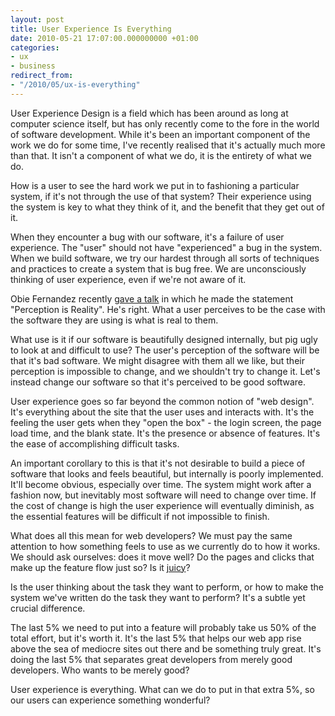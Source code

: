 ```yaml
---
layout: post
title: User Experience Is Everything
date: 2010-05-21 17:07:00.000000000 +01:00
categories:
- ux
- business
redirect_from:
- "/2010/05/ux-is-everything"
---
```

User Experience Design is a field which has been around as long at computer science itself, but has only recently come to the fore in the world of software development. While it's been an important component of the work we do for some time, I've recently realised that it's actually much more than that. It isn't a component of what we do, it is the entirety of what we do.

How is a user to see the hard work we put in to fashioning a particular system, if it's not through the use of that system? Their experience using the system is key to what they think of it, and the benefit that they get out of it.

When they encounter a bug with our software, it's a failure of user experience. The "user" should not have "experienced" a bug in the system. When we build software, we try our hardest through all sorts of techniques and practices to create a system that is bug free. We are unconsciously thinking of user experience, even if we're not aware of it.

Obie Fernandez recently [gave a talk](http://skillsmatter.com/podcast/ajax-ria/obie-fernandez-blood-sweat-and-rails) in which he made the statement "Perception is Reality". He's right. What a user perceives to be the case with the software they are using is what is real to them. 

What use is it if our software is beautifully designed internally, but pig ugly to look at and difficult to use? The user's perception of the software will be that it's bad software. We might disagree with them all we like, but their perception is impossible to change, and we shouldn't try to change it. Let's instead change our software so that it's perceived to be good software.

User experience goes so far beyond the common notion of "web design". It's everything about the site that the user uses and interacts with. It's the feeling the user gets when they "open the box" - the login screen, the page load time, and the blank state. It's the presence or absence of features. It's the ease of accomplishing difficult tasks.

An important corollary to this is that it's not desirable to build a piece of software that looks and feels beautiful, but internally is poorly implemented. It'll become obvious, especially over time. The system might work after a fashion now, but inevitably most software will need to change over time. If the cost of change is high the user experience will eventually diminish, as the essential features will be difficult if not impossible to finish. 

What does all this mean for web developers? We must pay the same attention to how something feels to use as we currently do to how it works. We should ask ourselves: does it move well? Do the pages and clicks that make up the feature flow just so? Is it [juicy](http://2009.dconstruct.org/podcast/juicyfeedback/)?

Is the user thinking about the task they want to perform, or how to make the system we've written do the task they want to perform? It's a subtle yet crucial difference.

The last 5% we need to put into a feature will probably take us 50% of the total effort, but it's worth it. It's the last 5% that helps our web app rise above the sea of mediocre sites out there and be something truly great. It's doing the last 5% that separates great developers from merely good developers. Who wants to be merely good?

User experience is everything. What can we do to put in that extra 5%, so our users can experience something wonderful?

